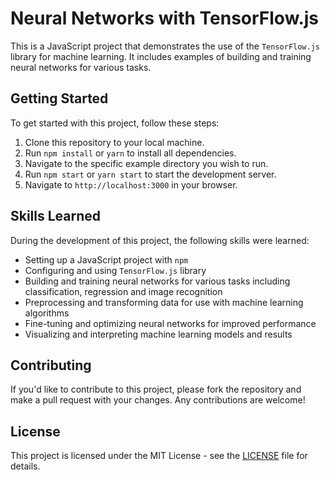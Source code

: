 # Neural Networks with TensorFlow.js

This is a JavaScript project that demonstrates the use of the `TensorFlow.js` library for machine learning. It includes examples of building and training neural networks for various tasks.

## Getting Started

To get started with this project, follow these steps:

1. Clone this repository to your local machine.
2. Run `npm install` or `yarn` to install all dependencies.
3. Navigate to the specific example directory you wish to run.
4. Run `npm start` or `yarn start` to start the development server.
5. Navigate to `http://localhost:3000` in your browser.

## Skills Learned

During the development of this project, the following skills were learned:

- Setting up a JavaScript project with `npm`
- Configuring and using `TensorFlow.js` library
- Building and training neural networks for various tasks including classification, regression and image recognition
- Preprocessing and transforming data for use with machine learning algorithms
- Fine-tuning and optimizing neural networks for improved performance
- Visualizing and interpreting machine learning models and results

## Contributing

If you'd like to contribute to this project, please fork the repository and make a pull request with your changes. Any contributions are welcome!

## License

This project is licensed under the MIT License - see the [LICENSE](LICENSE) file for details.
